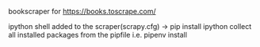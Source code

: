 bookscraper for  https://books.toscrape.com/

ipython shell added to the scraper(scrapy.cfg) -> pip install ipython
collect all installed packages from the pipfile i.e. pipenv install
